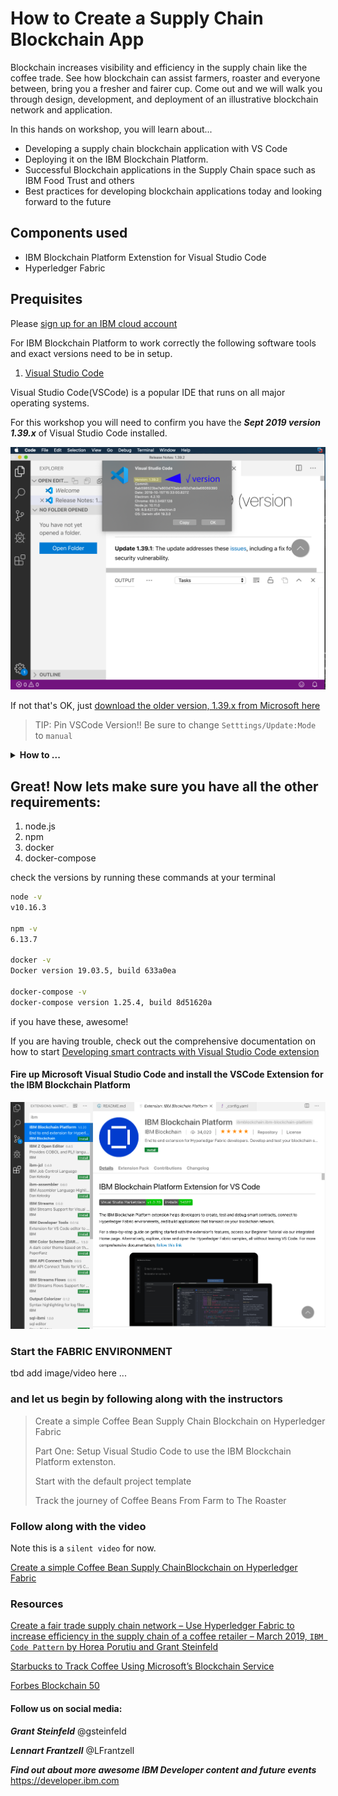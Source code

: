 # How to Create a Supply Chain Blockchain App

Blockchain increases visibility and efficiency in the supply chain like the coffee trade. See how blockchain can assist farmers, roaster and everyone between, bring you a fresher and fairer cup. Come out and we will walk you through design, development, and deployment of an illustrative blockchain network and application.

In this hands on workshop, you will learn about...

- Developing a supply chain blockchain application with VS Code
- Deploying it on the IBM Blockchain Platform.
- Successful Blockchain applications in the Supply Chain space such as IBM Food Trust and others
- Best practices for developing blockchain applications today and looking forward to the future


## Components used
* IBM Blockchain Platform Extenstion for Visual Studio Code
* Hyperledger Fabric

## Prequisites

Please [sign up for an IBM cloud account](https://ibm.biz/BdqRMt)

For IBM Blockchain Platform to work correctly the following software tools and exact versions need to be in setup.

1. [Visual Studio Code](https://code.visualstudio.com/) 

Visual Studio Code(VSCode) is a popular IDE that runs on all major operating systems.

For this workshop you will need to confirm you have the  ***Sept 2019 version 1.39.x***  of Visual Studio Code installed.

![correct version](images/vscode-v1.39.2.png)

If not that's OK, just 
[download the older version, 1.39.x from Microsoft here](https://code.visualstudio.com/updates/v1_39)

> TIP: Pin VSCode Version!! Be sure to change `Setttings/Update:Mode` to `manual`
<details><summary><strong>How to ...</strong></summary>
Pin this version for the duration of this workshop/blockchain discovery untill stable release of ecosystem is availible. ( otherwise each vscode restart will update vscode!)
it 
![v1.39.2 pinned manually in settups/updates](images/vscode-pin-to-v1.39.png)

</details>



## Great!  Now lets make sure you have all the other requirements:

1. node.js
1. npm
1. docker
1. docker-compose

check the versions by running these commands at your terminal

```bash
node -v
v10.16.3

npm -v
6.13.7

docker -v
Docker version 19.03.5, build 633a0ea

docker-compose -v
docker-compose version 1.25.4, build 8d51620a

```
if you have these, awesome!  

If you are having trouble, check out the comprehensive documentation on how to start  [Developing smart contracts with Visual Studio Code extension](https://cloud.ibm.com/docs/services/blockchain/howto?topic=blockchain-develop-vscode)

#### Fire up Microsoft Visual Studio Code and install the VSCode Extension for the IBM Blockchain Platform

![Installing the IBM Blockchaing Platform Ext for VSCode](images/vscode-installing-IBM-Blockchain-platform-ext.png)


### Start the FABRIC ENVIRONMENT 
tbd add image/video here ...

### and let us begin by following along with the instructors


>Create a simple Coffee Bean Supply Chain
Blockchain on Hyperledger Fabric 
>
>Part One: Setup Visual Studio Code to use the
IBM Blockchain Platform extenston.
>
>Start with the default project template
>
>Track the journey of Coffee Beans
From Farm to The Roaster 

### Follow along with the video 
Note this is a `silent video` for now.

[Create a simple Coffee Bean Supply ChainBlockchain on Hyperledger Fabric](https://youtu.be/5b7awLi93-E)


### Resources

[Create a fair trade supply chain network – Use Hyperledger Fabric to increase efficiency in the supply chain of a coffee retailer – March 2019, `IBM Code Pattern` by Horea Porutiu and Grant Steinfeld](https://developer.ibm.com/patterns/coffee-supply-chain-network-hyperledger-fabric-blockchain-2/)

[Starbucks to Track Coffee Using Microsoft’s Blockchain Service](https://www.coindesk.com/starbucks-to-track-coffee-using-microsofts-blockchain-service)

[Forbes Blockchain 50](
https://www.forbes.com/sites/michaeldelcastillo/2020/02/19/blockchain-50/?linkId=82815201#5188e7877553)



#### Follow us on social media:

***Grant Steinfeld*** @gsteinfeld

***Lennart Frantzell*** @LFrantzell 

***Find out about more awesome IBM Developer content and future events*** https://developer.ibm.com


